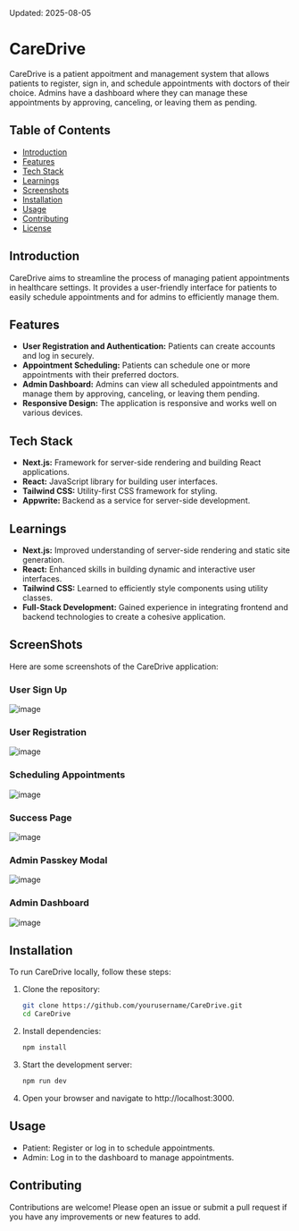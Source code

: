 Updated: 2025-08-05

# CareDrive

CareDrive is a patient appoitment and management system that allows patients to register, sign in, and schedule appointments with doctors of their choice. Admins have a dashboard where they can manage these appointments by approving, canceling, or leaving them as pending.

## Table of Contents

- [Introduction](#introduction)
- [Features](#features)
- [Tech Stack](#tech-stack)
- [Learnings](#learnings)
- [Screenshots](#screenshots)
- [Installation](#installation)
- [Usage](#usage)
- [Contributing](#contributing)
- [License](#lisence)

## Introduction

CareDrive aims to streamline the process of managing patient appointments in healthcare settings. It provides a user-friendly interface for patients to easily schedule appointments and for admins to efficiently manage them.

## Features

- **User Registration and Authentication:** Patients can create accounts and log in securely.
- **Appointment Scheduling:** Patients can schedule one or more appointments with their preferred doctors.
- **Admin Dashboard:** Admins can view all scheduled appointments and manage them by approving, canceling, or leaving them pending.
- **Responsive Design:** The application is responsive and works well on various devices.

## Tech Stack

- **Next.js:** Framework for server-side rendering and building React applications.
- **React:** JavaScript library for building user interfaces.
- **Tailwind CSS:** Utility-first CSS framework for styling.
- **Appwrite:** Backend as a service for server-side development.

## Learnings

- **Next.js:** Improved understanding of server-side rendering and static site generation.
- **React:** Enhanced skills in building dynamic and interactive user interfaces.
- **Tailwind CSS:** Learned to efficiently style components using utility classes.
- **Full-Stack Development:** Gained experience in integrating frontend and backend technologies to create a cohesive application.

## ScreenShots

Here are some screenshots of the CareDrive application:

### User Sign Up

![image](https://github.com/user-attachments/assets/d7f7d961-79fb-4958-9017-1d44d4e774ac)

### User Registration

![image](https://github.com/user-attachments/assets/aecf168c-5af5-4fea-ab7d-ac6720dd356c)

### Scheduling Appointments

![image](https://github.com/user-attachments/assets/91d4f917-6ddd-4ce3-998e-b6d84342087b)

### Success Page

![image](https://github.com/user-attachments/assets/87ddd714-cf3f-4947-9196-49604cf14aa6)

### Admin Passkey Modal

![image](https://github.com/user-attachments/assets/c7238ad3-56a7-4b2b-bace-1928c59216d0)

### Admin Dashboard

![image](https://github.com/user-attachments/assets/94019748-6c03-4929-9de8-84876385bd6f)

## Installation

To run CareDrive locally, follow these steps:

1. Clone the repository:
   ```bash
   git clone https://github.com/yourusername/CareDrive.git
   cd CareDrive
   ```
2. Install dependencies:
   ```bash
   npm install
   ```
3. Start the development server:
   ```bash
   npm run dev
   ```
4. Open your browser and navigate to http://localhost:3000.

## Usage

- Patient: Register or log in to schedule appointments.
- Admin: Log in to the dashboard to manage appointments.

## Contributing

Contributions are welcome! Please open an issue or submit a pull request if you have any improvements or new features to add.